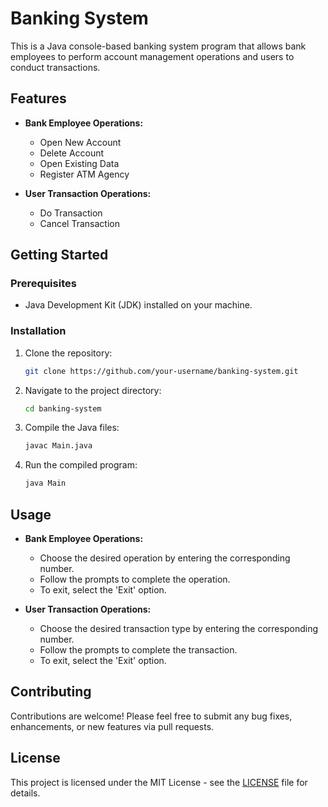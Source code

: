 # Banking System

This is a Java console-based banking system program that allows bank employees to perform account management operations and users to conduct transactions.

## Features

- **Bank Employee Operations:**
  - Open New Account
  - Delete Account
  - Open Existing Data
  - Register ATM Agency

- **User Transaction Operations:**
  - Do Transaction
  - Cancel Transaction

## Getting Started

### Prerequisites

- Java Development Kit (JDK) installed on your machine.

### Installation

1. Clone the repository:

    ```sh
    git clone https://github.com/your-username/banking-system.git
    ```

2. Navigate to the project directory:

    ```sh
    cd banking-system
    ```

3. Compile the Java files:

    ```sh
    javac Main.java
    ```

4. Run the compiled program:

    ```sh
    java Main
    ```

## Usage

- **Bank Employee Operations:**
  - Choose the desired operation by entering the corresponding number.
  - Follow the prompts to complete the operation.
  - To exit, select the 'Exit' option.

- **User Transaction Operations:**
  - Choose the desired transaction type by entering the corresponding number.
  - Follow the prompts to complete the transaction.
  - To exit, select the 'Exit' option.

## Contributing

Contributions are welcome! Please feel free to submit any bug fixes, enhancements, or new features via pull requests.

## License

This project is licensed under the MIT License - see the [LICENSE](LICENSE) file for details.
